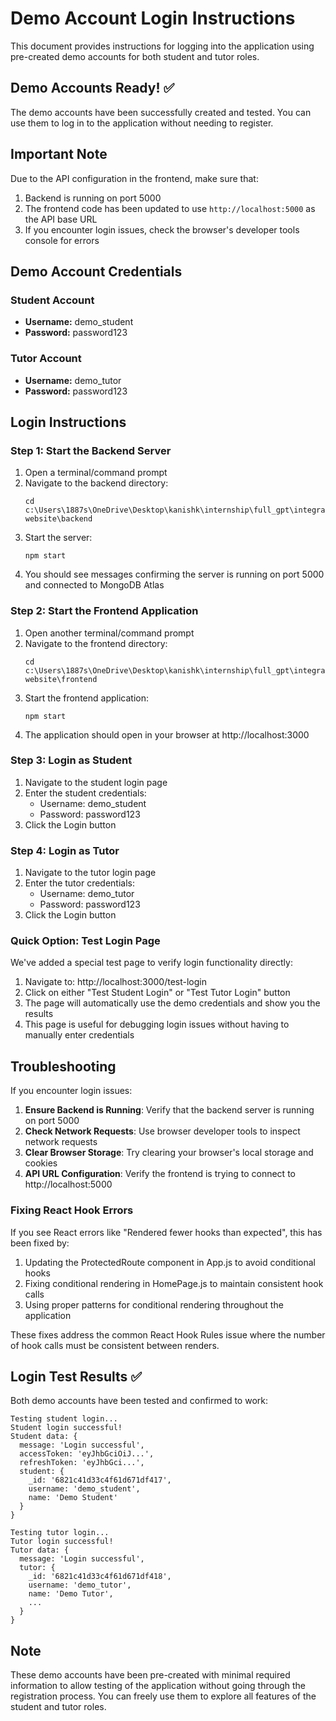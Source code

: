 # Demo Account Login Instructions

This document provides instructions for logging into the application using pre-created demo accounts for both student and tutor roles.

## Demo Accounts Ready! ✅
The demo accounts have been successfully created and tested. You can use them to log in to the application without needing to register.

## Important Note
Due to the API configuration in the frontend, make sure that:
1. Backend is running on port 5000
2. The frontend code has been updated to use `http://localhost:5000` as the API base URL
3. If you encounter login issues, check the browser's developer tools console for errors

## Demo Account Credentials

### Student Account
- **Username:** demo_student
- **Password:** password123

### Tutor Account
- **Username:** demo_tutor
- **Password:** password123

## Login Instructions

### Step 1: Start the Backend Server
1. Open a terminal/command prompt
2. Navigate to the backend directory:
   ```
   cd c:\Users\1887s\OneDrive\Desktop\kanishk\internship\full_gpt\integrated-website\backend
   ```
3. Start the server:
   ```
   npm start
   ```
4. You should see messages confirming the server is running on port 5000 and connected to MongoDB Atlas

### Step 2: Start the Frontend Application
1. Open another terminal/command prompt
2. Navigate to the frontend directory:
   ```
   cd c:\Users\1887s\OneDrive\Desktop\kanishk\internship\full_gpt\integrated-website\frontend
   ```
3. Start the frontend application:
   ```
   npm start
   ```
4. The application should open in your browser at http://localhost:3000

### Step 3: Login as Student
1. Navigate to the student login page
2. Enter the student credentials:
   - Username: demo_student
   - Password: password123
3. Click the Login button

### Step 4: Login as Tutor
1. Navigate to the tutor login page
2. Enter the tutor credentials:
   - Username: demo_tutor
   - Password: password123
3. Click the Login button

### Quick Option: Test Login Page
We've added a special test page to verify login functionality directly:
1. Navigate to: http://localhost:3000/test-login
2. Click on either "Test Student Login" or "Test Tutor Login" button
3. The page will automatically use the demo credentials and show you the results
4. This page is useful for debugging login issues without having to manually enter credentials

## Troubleshooting

If you encounter login issues:

1. **Ensure Backend is Running**: Verify that the backend server is running on port 5000
2. **Check Network Requests**: Use browser developer tools to inspect network requests
3. **Clear Browser Storage**: Try clearing your browser's local storage and cookies
4. **API URL Configuration**: Verify the frontend is trying to connect to http://localhost:5000

### Fixing React Hook Errors

If you see React errors like "Rendered fewer hooks than expected", this has been fixed by:

1. Updating the ProtectedRoute component in App.js to avoid conditional hooks
2. Fixing conditional rendering in HomePage.js to maintain consistent hook calls
3. Using proper patterns for conditional rendering throughout the application

These fixes address the common React Hook Rules issue where the number of hook calls must be consistent between renders.

## Login Test Results ✅

Both demo accounts have been tested and confirmed to work:

```
Testing student login...
Student login successful!
Student data: {
  message: 'Login successful',
  accessToken: 'eyJhbGciOiJ...',
  refreshToken: 'eyJhbGci...',
  student: {
    _id: '6821c41d33c4f61d671df417',
    username: 'demo_student',
    name: 'Demo Student'
  }
}

Testing tutor login...
Tutor login successful!
Tutor data: {
  message: 'Login successful',
  tutor: {
    _id: '6821c41d33c4f61d671df418',
    username: 'demo_tutor',
    name: 'Demo Tutor',
    ...
  }
}
```

## Note

These demo accounts have been pre-created with minimal required information to allow testing of the application without going through the registration process. You can freely use them to explore all features of the student and tutor roles.
